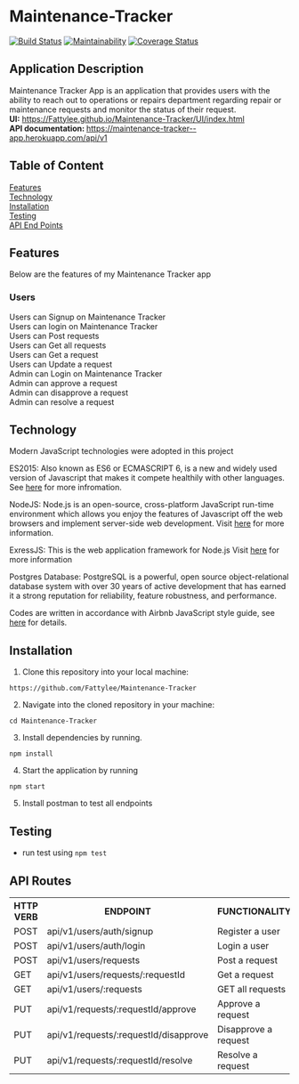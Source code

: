 # Maintenance-Tracker

[![Build Status](https://travis-ci.org/Fattylee/Maintenance-Tracker.svg?branch=develop)](https://travis-ci.org/Fattylee/Maintenance-Tracker) [![Maintainability](https://api.codeclimate.com/v1/badges/dbbcf1501ba4a86ade01/maintainability)](https://codeclimate.com/github/Fattylee/Maintenance-Tracker/maintainability) [![Coverage Status](https://coveralls.io/repos/github/Fattylee/Maintenance-Tracker/badge.svg?branch=develop)](https://coveralls.io/github/Fattylee/Maintenance-Tracker?branch=develop) 

## Application Description
Maintenance Tracker App is an application that provides users with the ability to reach out to operations or repairs department regarding repair or maintenance requests and monitor the status of their request.
 <br/><b>UI:</b> https://Fattylee.github.io/Maintenance-Tracker/UI/index.html
 <br/><b> API documentation: </b> https://maintenance-tracker--app.herokuapp.com/api/v1

## Table of Content

 [Features](#features)<br>
 [Technology](#technology)<br>
 [Installation](#installation)<br>
 [Testing](#testing)<br>
 [API End Points](#api-end-points)

## Features
Below are the features of my Maintenance Tracker app
###  Users

Users can Signup on Maintenance Tracker<br/>
Users can login on Maintenance Tracker<br/>
Users can Post requests<br/>
Users can Get all requests<br/>
Users can Get a request<br/>
Users can Update a request<br/>
Admin can Login on Maintenance Tracker<br/>
Admin can approve a request<br/>
Admin can disapprove a request<br/>
Admin can resolve a request<br/>

## Technology

Modern JavaScript technologies were adopted in this project

ES2015: Also known as ES6 or ECMASCRIPT 6, is a new and widely used version of Javascript
that makes it compete healthily with other languages. See [here](https://en.wikipedia.org/wiki/ECMAScript) for more infromation.

NodeJS: Node.js is an open-source, cross-platform JavaScript run-time environment which allows you enjoy the features of Javascript off the web browsers and implement server-side web development.
Visit [here](https://nodejs.org/en/) for more information.

ExressJS: This is the web application framework for Node.js
Visit [here](https://expressjs.com) for more information

Postgres Database: PostgreSQL is a powerful, open source object-relational database system with over 30 years of active development that has earned it a strong reputation for reliability, feature robustness, and performance.

Codes are written in accordance with Airbnb JavaScript style guide, see [here](https://github.com/airbnb/javascript) for details.

## Installation
1. Clone this repository into your local machine:
```
https://github.com/Fattylee/Maintenance-Tracker
```
2. Navigate into the cloned repository in your machine:
```
cd Maintenance-Tracker
```
3. Install dependencies by running.
```
npm install
```
4. Start the application by running
```
npm start
```
5. Install postman to test all endpoints

## Testing
- run test using `npm test`    

## API Routes

<table>
<tr><th>HTTP VERB</th><th>ENDPOINT</th><th>FUNCTIONALITY</th></tr>

<tr><td>POST</td> <td>api/v1/users/auth/signup</td>  <td>Register a user</td></tr>

<tr><td>POST</td> <td>api/v1/users/auth/login</td>  <td>Login a user</td></tr>

<tr><td>POST</td> <td>api/v1/users/requests</td>  <td>Post a request</td></tr>

<tr><td>GET</td> <td>api/v1/users/requests/:requestId</td>  <td>Get a request</td></tr>

<tr><td>GET</td> <td>api/v1/users/:requests</td>  <td>GET all requests</td></tr>

<tr><td>PUT</td> <td>api/v1/requests/:requestId/approve</td> <td>Approve a request</td></tr>

<tr><td>PUT</td> <td>api/v1/requests/:requestId/disapprove</td> <td>Disapprove a request</td></tr>

<tr><td>PUT</td> <td>api/v1/requests/:requestId/resolve</td> <td>Resolve a request</td></tr>
    </table>


